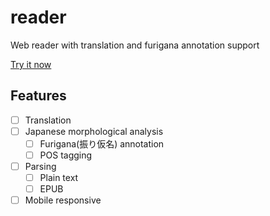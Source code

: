 # reader

Web reader with translation and furigana annotation support

[Try it now](https://vlzx.github.io/reader/)

## Features

- [ ] Translation
- [ ] Japanese morphological analysis
  - [ ] Furigana(振り仮名) annotation
  - [ ] POS tagging
- [ ] Parsing
  - [ ] Plain text
  - [ ] EPUB
- [ ] Mobile responsive

